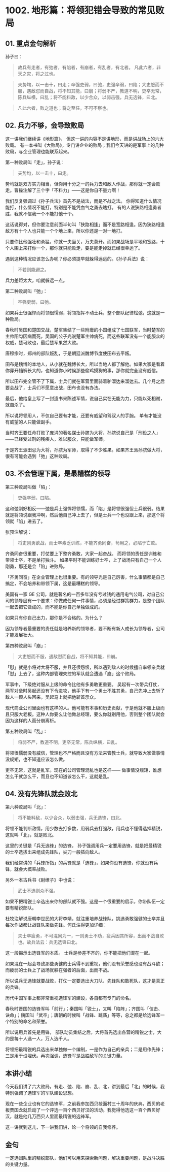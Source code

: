 # 1002. 地形篇：将领犯错会导致的常见败局

## 01. 重点金句解析

孙子曰：

> 故兵有走者，有弛者，有陷者，有崩者，有乱者，有北者。 凡此六者，非天之灾，将之过也。

> 夫势均，以一击十，曰走；卒强吏弱，曰弛，吏强卒弱，曰陷；大吏怒而不服，遇敌怼而自战，将不知其能，曰崩；将弱不严，教道不明，吏卒无常，陈兵纵横，曰乱；将不能料敌，以少合众，以弱击强，兵无选锋，曰北。

> 凡此六者，败之道也；将之至任，不可不察也。

## 02. 兵力不够，会导致败局

这一讲我们继续讲《地形篇》， 但这一讲的内容不是讲地形，而是讲战场上的六大败局。 有一本书叫《大败局》，专门讲企业的败局；我们今天讲的是军事上的几种败局，与企业管理也能联系起来。

第一种败局叫「走」，孙子说：

> 夫势均，以一击十，曰走。

势均就是双方实力相当，但你用十分之一的兵力去和敌人作战，那你就一定会败走。曹操注解了三个字「不料力」——这是你自不量力啊！

我们反复强调过《孙子兵法》首先不是战法，而是不战之法。 你得知道什么情况能打，什么情况不能打，特别是不能凭血气之勇去瞎打。
有的人说狭路相逢勇者胜，我就不信我一个不能打他十个。

这话说得对，但你要注意前面半句叫「狭路相逢」而不是宽路相逢。因为狭路相逢敌方有十个人也只能一个个地上来，所以你还是一对一地打。

只要你比他强壮和勇猛，你就一夫当关，万夫莫开。而如果战场是平地和宽路，十个人围上来打你一个，那你就只能败走，要是能走掉就已经很幸运了。

遇到这种情况应该怎么办呢？你必须提早就躲得远远的。《孙子兵法》说：

> 不若则能避之。

兵力差距太大，咱就躲远一点。

第二种败局叫「弛」：

> 卒强吏弱，曰弛。

如果兵士很强悍而将领很懦弱，将领指挥不动士兵，整个部队纪律松弛，这就是一种败局。

春秋时吴国和楚国交战，楚军集结了一些附庸的小国组成了七国联军，当时楚军的主帅阳匄因病而死，吴国的公子光说楚军主帅病死，而这些联军没有一个能服众的权威，楚可败也，最后楚军果然大败。

唐穆宗时，郑州的部队叛乱，于是朝廷派魏博节度使田布去平叛。

田布是魏博的本地人，从小就在魏博长大，所以当地人都了解他。如果大家是看着你穿开裆裤长大的，也知道你小时候那些偷鸡摸狗的事，那你就完全没有威信。

所以田布完全管不了下属，士兵们就在军营里面骑着驴溜达来溜达去。几个月之后要会战了，士兵们不愿意出战，田布也没有办法。

最后，他给皇上写了一封遗书来陈述军情，说自己实在无能为力，只能以死相谢，就自杀了。

所以说将领用人，不仅自己要有才能，还要有威望和驾驭人的手腕。 单有才能没有威望的人只能做副手。

当时齐王要任命打败了庞涓的著名谋士孙膑为大将，孙膑说自己是「刑役之人」——已经受过刑的残疾人，难以服众，只能做军师。

于是齐王派田忌为大将，孙膑为军师，取得了不少胜果。如果齐王派孙膑做大将，很有可能会遇到「弛」这种败局。

## 03. 不会管理下属，是最糟糕的领导

第三种败局叫做「陷」：

> 吏强卒弱，曰陷。

这和弛刚好相反——弛是兵士强悍将领懦，而「陷」是将领很强但士兵很弱。结果就是将领说跟我冲啊，然后他自己冲上去了，但是士兵一个也没跟上来，那这个将领就「陷」进去了。

张预注解说：

> 将吏刚勇欲战，而士卒素乏训练，不能齐勇同奋，苟用之，必陷于亡败。

齐勇同奋很重要，打仗要上下整齐勇敢，大家一起奋战。 而将领的责任是训练和带领士卒，不是单打独斗。 如果平时不能训练好士卒，上了战场只有自己一个人刚勇，那还是会「陷」进败局。

「齐勇同奋」在企业管理上也很重要。有的领导光是自己厉害，什么事情都是自己搞定，不会培养和带领下属，这是最糟糕的领导。

美国有一家 GE 公司，就是著名的一百多年没有亏过钱的通用电气公司，对自己公司的领导层有一个要求：你做成任何一件事情，必须是经过群策群力，是整个团队一起去把它做成的，而不能是你自己单独做成的。

如果只有你自己出力，那你是不合格的。为什么？

因为领导者最重要的责任就是培养新的领导者，要不断有新人成长为领导者，公司才能发展壮大。

第四种败局叫「崩」：

> 大吏怒而不服，遇敌怼而自战，将不知其能，曰崩。

「怼」就是小将对大将不服，并且还很怨恨，所以遇到敌人的时候擅自率领亲兵就「怼」上去了，这种内部管理失控的军队就会遭遇「崩」这个败局。

军事中，下级绝对服从上级的命令比他有多勇敢更重要。 吴起有一次带兵打仗，两军对垒时吴起还没有下令进攻，他手下有一个勇士不胜其勇，自己先冲上去斩了敌人一颗人头回来。吴起马上就把他斩首示众。

现代商业公司里面也有这样的人。他可能有本事和历史贡献，于是他就不服上级而且只服大老板。这种人你要么让他做总经理，要么你就别用他，否则整个团队就会因为这样的人而分崩离析。

第五种败局叫「乱」：

> 将弱不严，教道不明，吏卒无常，陈兵纵横，曰乱。

将领很懦弱没有威信，管理也不严格而且没有方法来管教士兵，就导致大家做事情没规矩，也不知道应该怎么做。

吏卒无常，这就是乱军。现在的公司管理混乱也是这样—— 做事情没规矩，谁想怎么干就怎么干，而且也不知道该怎么干，这就是乱。

## 04. 没有先锋队就会败北

第六种败局叫「北」：

> 将不能料敌，以少合众，以弱击强，兵无选锋，曰北。

将领不能判断敌情，用少数去打多数，用弱兵去打强敌，用兵也不懂得选择精锐，这就叫「北」，就是败北。

这里的关键是「兵无选锋」的选锋， 孙子强调用兵一定要用选锋，就是把最精锐的士卒选拔出来组成先锋队，尖刀一般插向敌人。

我们经常讲的「兵锋所指」的兵锋就是「选锋」，如果你没有选锋，你就没有兵锋，就会大概率战败。

另外一本古兵书《尉缭子》中也说：

> 武士不选则众不强。

如果不把精锐士卒选出来你的部队就不强。这是一个很重要的启示，你带队伍一定要有精锐部队。

杜牧注解说唐朝李世民的大将李靖，就注重培养战锋队，挑选勇敢强健的士卒并且每次作战都让战锋队来做先锋。何氏注得更加详细：

> 夫士卒疲勇，不可混同为一，一则勇士不劝，疲兵因其所容，出而不战自败也。故兵法云：兵无选锋曰北。

这一段揭示出选锋军的本质。 士兵是参差不齐的，你不能把他们混在一起。

如果混在一起会导致那些勇健的士兵得不到重视，他们没有荣誉感也没有战斗欲；而疲弱的士兵上了战场就躲在强者的后面，出而不战。

所以说兵无选锋就要战败，打仗一定要选出大刀队、先锋队和敢死队，这才是真正的兵锋。

历代中国军事上都非常重视选锋军的建设，各自都有专门的命名。

春秋时晋国的选锋军叫「前行」；秦国叫「锐士」，又叫「陷阵」；齐国叫「伎击、诀命」；魏国叫「武卒」；唐朝的时候叫「战锋、跳荡」等等，总之都是给选锋军一个特别的命名和荣誉。

所以说用兵首先是用锋， 部队动员集结之后，大将首先选出各营的精锐之士，大约是每十人选一人，万人选千人。

将领把最精锐的兵选出来单独做一个编制，一是作为自己的亲兵；二是用作先锋；三是用于设埋伏。再次强调，选锋军是战胜敌军的关键力量。

## 本讲小结

今天我们讲了六大败局，有走、弛、陷、崩、乱、北，讲到最后「北」的时候，我特别强调了选锋军的军队建设思想。

现在一些企业也有它的选锋军，之前我参加西贝莜面村三十周年的庆典，西贝的老板贾国龙就启动了一个评选一百个西贝好汉的活动。我觉得他选这一百个西贝好汉，就是他几万西贝人里面最精锐的选锋军。

这一讲就到这儿，下一讲我们讲，论一个将领的自我修养。

## 金句

一定选团队里的精锐部队，他们可以用来探索新问题，解决重要问题，是战斗决胜的关键力量。

